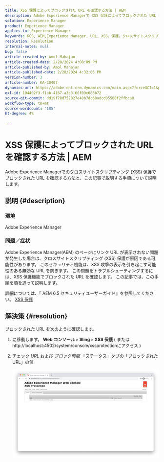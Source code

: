 ```yaml
---
title: XSS 保護によってブロックされた URL を確認する方法 | AEM
description: Adobe Experience Managerで XSS 保護によってブロックされた URL を確認する方法について説明します。
solution: Experience Manager
product: Experience Manager
applies-to: Experience Manager
keywords: KCS, AEM,Experience Manager, URL, XSS，保護，クロスサイトスクリプティング
resolution: Resolution
internal-notes: null
bug: false
article-created-by: Amol Mahajan
article-created-date: 2/28/2024 4:08:09 PM
article-published-by: Amol Mahajan
article-published-date: 2/28/2024 4:32:05 PM
version-number: 3
article-number: KA-20407
dynamics-url: https://adobe-ent.crm.dynamics.com/main.aspx?forceUCI=1&pagetype=entityrecord&etn=knowledgearticle&id=1e3ccc8d-53d6-ee11-9078-00224804dfb5
exl-id: 104402f3-f1ab-4167-a3c3-66f09c688b72
source-git-commit: dd19f78d752827e48b7dc68adcd95500f2ffbca0
workflow-type: tm+mt
source-wordcount: '185'
ht-degree: 4%

---
```


# XSS 保護によってブロックされた URL を確認する方法 | AEM


Adobe Experience Managerでのクロスサイトスクリプティング (XSS) 保護でブロックされた URL を確認する方法と、この記事で説明する手順について説明します。

## 説明 {#description}


### <b>環境</b>

Adobe Experience Manager



### <b>問題／症状</b>

Adobe Experience Manager(AEM) のページにリンク URL が表示されない問題が発生した場合は、クロスサイトスクリプティング (XSS) 保護が原因である可能性があります。 このセキュリティ機能は、XSS 攻撃の表示を引き起こす可能性のある無効な URL を防ぎます。 この問題をトラブルシューティングするには、XSS 保護機能でブロックされた URL を確認します。
この記事では、この手順を順を追って説明します。

詳細については、『 AEM 6.5 セキュリティユーザーガイド』を参照してください。 [XSS 保護](https://experienceleague.adobe.com/docs/experience-manager-65/developing/introduction/security.html?lang=ja)


## 解決策 {#resolution}


ブロックされた URL を次のように確認します。

1. に移動します。 <b>Web コンソール</b> `>`  <b>Sling</b> `>`  <b>XSS 保護</b> ( またはhttp://localhost:4502/system/console/xssprotectionにアクセス )


2. チェック *URL* および *ブロック時間* 「ステータス」タブの「ブロックされた URL」の値

   ![](assets/c1d7a6cc-d521-ed11-b83e-0022480866ad.png)

